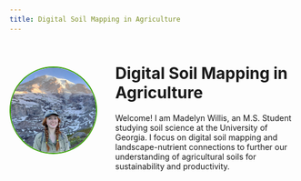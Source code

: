 ```yaml
---
title: Digital Soil Mapping in Agriculture
---
```


<div style="display: flex; align-items: center; gap: 2rem;">

  <!-- Profile picture, circular crop -->
  <img src="images/profile.jpeg" alt="Madelyn Willis" style="width:150px; height:150px; object-fit:cover; border-radius:50%; border:2px solid #37a000;">

  <div>
    <h1>Digital Soil Mapping in Agriculture</h1>
    <p>
      Welcome! I am Madelyn Willis, an M.S. Student studying soil science at the University of Georgia. I focus on digital soil mapping and landscape-nutrient connections to further our understanding of agricultural soils for sustainability and productivity.
    </p>
  </div>
</div>

